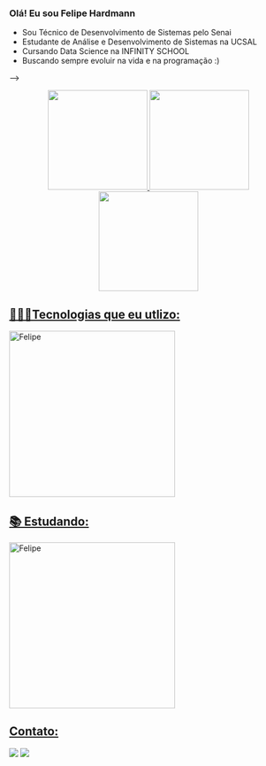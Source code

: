 ### Olá! Eu sou Felipe Hardmann

- Sou Técnico de Desenvolvimento de Sistemas pelo Senai 
- Estudante de Análise e Desenvolvimento de Sistemas na UCSAL
- Cursando Data Science na INFINITY SCHOOL
- Buscando sempre evoluir na vida e na programação :)

-->

<div align="center">
  <a href="https://github.com/FelipeHardmann">
  <img height="180em" src="https://github-readme-stats.vercel.app/api?username=FelipeHardmann&show_icons=true&theme=dark&include_all_commits=true&count_private=true"/>
  <img height="180em" src="https://github-readme-stats.vercel.app/api/top-langs/?username=FelipeHardmann&layout=compact&langs_count=7&theme=dark"/>
  <img height="180em" src="https://github-readme-streak-stats.herokuapp.com/?user={FelipeHardmann}&theme=dark"/>
</div>

<h2>👨🏾‍💻Tecnologias que eu utlizo: </h2>

<div style="display: flex" height="200">
  <img align="center" alt="Felipe" height="300" width="300" src="https://skillicons.dev/icons?i=py,mysql,js,java,git,html,css,bootstrap,sqlite,linux,vscode&perline=6">
</div>
  
<h2>📚 Estudando: </h2>
<div style="display: inline_block">
  <img align="center" alt="Felipe" height="300" width="300" src="https://skillicons.dev/icons?i=nodejs,react,flutter,fastapi,django,nextjs,aws&perline=5">
</div>
  
<h2>Contato:</h2>  
  
  <div> 
  <a href = "mailto:fashardmann@gmail.com"><img src="https://img.shields.io/badge/Gmail-D14836?style=for-the-badge&logo=gmail&logoColor=white" target="_blank"></a>
  <a href="https://www.linkedin.com/in/felipe-hardmann-a0bb22212/" target="_blank"><img src="https://img.shields.io/badge/-LinkedIn-%230077B5?style=for-the-badge&logo=linkedin&logoColor=white" target="_blank"></a> 
 
 
</div>
